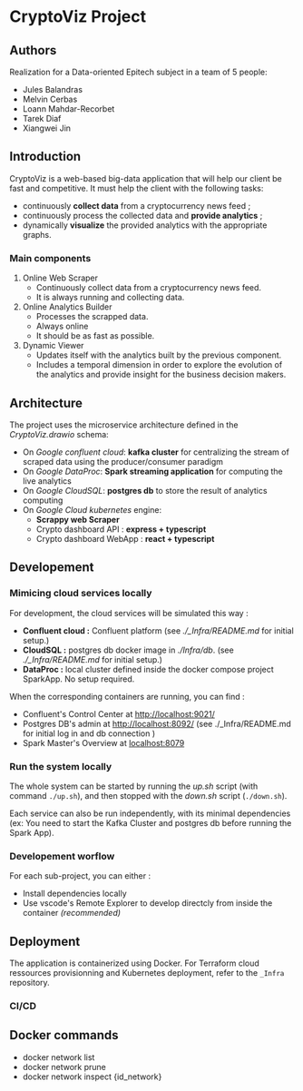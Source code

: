 # CryptoViz Project

## Authors

Realization for a Data-oriented Epitech subject in a team of 5 people:
- Jules Balandras
- Melvin Cerbas
- Loann Mahdar-Recorbet
- Tarek Diaf
- Xiangwei Jin

## Introduction

CryptoViz is a web-based big-data application that will help our client be fast and competitive. It must help the client with the following tasks:
- continuously **collect data** from a cryptocurrency news feed ;
- continuously process the collected data and **provide analytics** ;
- dynamically **visualize** the provided analytics with the appropriate graphs. 

### Main components
1. Online Web Scraper
    - Continuously collect data from a cryptocurrency news feed.
    - It is always running and collecting data.
2. Online Analytics Builder
    - Processes the scrapped data.
    - Always online
    - It should be as fast as possible.
3. Dynamic Viewer
    - Updates itself with the analytics built by the previous component.
    - Includes a temporal dimension in order to explore the evolution of the analytics and provide insight for the business decision makers.


## Architecture

The project uses the microservice architecture defined in the *CryptoViz.drawio* schema:
- On *Google confluent cloud*: **kafka cluster** for centralizing the stream of scraped data using the producer/consumer paradigm
- On *Google DataProc*: **Spark streaming application** for computing the live analytics
- On *Google CloudSQL*: **postgres db** to store the result of analytics computing 
- On *Google Cloud kubernetes* engine:
    - **Scrappy web Scraper**
    - Crypto dashboard API : **express + typescript**
    - Crypto dashboard WebApp : **react + typescript**

## Developement

### Mimicing cloud services locally
For development, the cloud services will be simulated this way :
- **Confluent cloud :** Confluent platform (see *./_Infra/README.md* for initial setup.)
- **CloudSQL :** postgres db docker image in *./Infra/db*. (see *./_Infra/README.md* for initial setup.)
- **DataProc :**  local cluster defined inside the docker compose project SparkApp. No setup required.

When the corresponding containers are running, you can find :
- Confluent's Control Center at [http://localhost:9021/](http://localhost:9021/)
- Postgres DB's admin at [http://localhost:8092/](http://localhost:8092/) (see ./_Infra/README.md for initial log in and db connection )
- Spark Master's Overview at [localhost:8079](localhost:8079) 

### Run the system locally
The whole system can be started by running the *up.sh* script (with command `./up.sh`), and then stopped with the  *down.sh* script (`./down.sh`).

Each service can also be run independently, with its minimal dependencies (ex: You need to start the Kafka Cluster and postgres db before running the Spark App).

### Developement worflow

For each sub-project, you can either :
- Install dependencies locally 
- Use vscode's Remote Explorer to develop directcly from inside the container *(recommended)*

## Deployment

The application is containerized using Docker. For Terraform cloud ressources provisionning and Kubernetes deployment, refer to the `_Infra` repository.

### CI/CD




## Docker commands
- docker network list
- docker network prune
- docker network inspect {id_network}